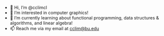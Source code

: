 - 👋 Hi, I’m @cclimcl
- 👀 I’m interested in computer graphics!
- 🌱 I’m currently learning about functional programming, data structures & algorithms, and linear algebra!
- 📫 Reach me via my email at cclim@bu.edu

<!---
cclimcl/cclimcl is a ✨ special ✨ repository because its `README.md` (this file) appears on your GitHub profile.
You can click the Preview link to take a look at your changes.
--->
